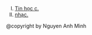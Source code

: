 <ol type="I">
		<li>
			<a href="Tin Hoc c++.html">
				Tin học c.
			</a>
	        </li>
		<li>
			<a href="./Nhac.html">
				nhạc.
			</a>
		</li>
</ol>
@copyright by Nguyen Anh Minh
